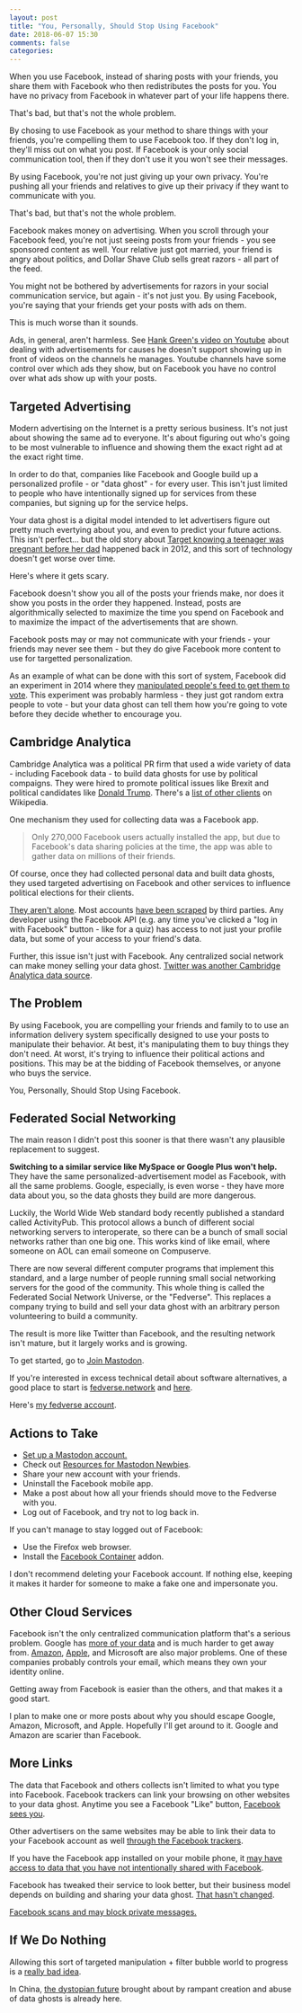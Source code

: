 ```yaml
---
layout: post
title: "You, Personally, Should Stop Using Facebook"
date: 2018-06-07 15:30
comments: false
categories:
---
```


When you use Facebook, instead of sharing posts with your friends, you share
them with Facebook who then redistributes the posts for you. You have no privacy
from Facebook in whatever part of your life happens there.

That's bad, but that's not the whole problem.

By chosing to use Facebook as your method to share things with your friends,
you're compelling them to use Facebook too. If they don't log in, they'll miss
out on what you post. If Facebook is your only social communication tool, then
if they don't use it you won't see their messages.

By using Facebook, you're not just giving up your own privacy. You're pushing
all your friends and relatives to give up their privacy if they want to
communicate with you.

That's bad, but that's not the whole problem.

Facebook makes money on advertising. When you scroll through your Facebook feed,
you're not just seeing posts from your friends - you see sponsored content as
well. Your relative just got married, your friend is angry about politics, and
Dollar Shave Club sells great razors - all part of the feed.

You might not be bothered by advertisements for razors in your social
communication service, but again - it's not just you. By using Facebook, you're
saying that your friends get your posts with ads on them.

This is much worse than it sounds.

Ads, in general, aren't harmless. See [Hank Green's video on
Youtube](https://www.youtube.com/watch?v=CC3OOXD_2MA) about dealing with
advertisements for causes he doesn't support showing up in front of videos on
the channels he manages. Youtube channels have some control over which ads they
show, but on Facebook you have no control over what ads show up with your posts.

## Targeted Advertising

Modern advertising on the Internet is a pretty serious business. It's not just
about showing the same ad to everyone. It's about figuring out who's going to be
most vulnerable to influence and showing them the exact right ad at the exact
right time.

In order to do that, companies like Facebook and Google build up a personalized
profile - or "data ghost" - for every user. This isn't just limited to people
who have intentionally signed up for services from these companies, but signing
up for the service helps. 

Your data ghost is a digital model intended to let advertisers figure out pretty
much evertying about you, and even to predict your future actions. This isn't
perfect... but the old story about [Target knowing a teenager was pregnant
before her
dad](https://www.forbes.com/sites/kashmirhill/2012/02/16/how-target-figured-out-a-teen-girl-was-pregnant-before-her-father-did/#228f7f966668)
happened back in 2012, and this sort of technology doesn't get worse over time.

Here's where it gets scary.

Facebook doesn't show you all of the posts your friends make, nor does it show
you posts in the order they happened. Instead, posts are algorithmically
selected to maximize the time you spend on Facebook and to maximize the impact
of the advertisements that are shown.

Facebook posts may or may not communicate with your friends - your friends may
never see them - but they do give Facebook more content to use for targetted
personalization.

As an example of what can be done with this sort of system, Facebook did an
experiment in 2014 where they [manipulated people's feed to get them to
vote](https://www.vox.com/2014/11/4/7154641/midterm-elections-2014-voted-facebook-friends-vote-polls).
This experiment was probably harmless - they just got random extra people to
vote - but your data ghost can tell them how you're going to vote before they
decide whether to encourage you.

## Cambridge Analytica

Cambridge Analytica was a political PR firm that used a wide variety of data -
including Facebook data - to build data ghosts for use by political compaigns. They
were hired to promote political issues like Brexit and political candidates like
[Donald
Trump](https://www.theguardian.com/news/2018/mar/17/cambridge-analytica-facebook-influence-us-election).
There's a [list of other
clients](https://en.wikipedia.org/wiki/Cambridge_Analytica#United_States) on
Wikipedia.

One mechanism they used for collecting data was a Facebook app.

> Only 270,000 Facebook users actually installed the app, but due to Facebook's
> data sharing policies at the time, the app was able to gather data on millions
> of their friends.

Of course, once they had collected personal data and built data ghosts, they
used targeted advertising on Facebook and other services to influence political
elections for their clients.

[They aren't alone](https://www.washingtonpost.com/business/economy/facebooks-rules-for-accessing-user-data-lured-more-than-just-cambridge-analytica/2018/03/19/31f6979c-658e-43d6-a71f-afdd8bf1308b_story.html). 
Most accounts 
[have been scraped](http://www.businessinsider.com/facebook-87-million-cambridge-analytica-data-2018-4)
by third parties. Any developer using the Facebook API (e.g. any time you've
clicked a "log in with Facebook" button - like for a quiz) has access to not just
your profile data, but some of your access to your friend's data.

Further, this issue isn't just with Facebook. Any centralized social network can make
money selling your data ghost. [Twitter was another Cambridge Analytica data
source](https://9to5mac.com/2018/04/30/cambridge-analytica-twitter/).

## The Problem

By using Facebook, you are compelling your friends and family to to use an
information delivery system specifically designed to use your posts to
manipulate their behavior. At best, it's manipulating them to buy things they
don't need. At worst, it's trying to influence their political actions and
positions. This may be at the bidding of Facebook themselves, or anyone who buys
the service.

You, Personally, Should Stop Using Facebook.

## Federated Social Networking

The main reason I didn't post this sooner is that there wasn't any plausible
replacement to suggest. 

**Switching to a similar service like MySpace or Google Plus won't help.** They
have the same personalized-advertisement model as Facebook, with all the same
problems. Google, especially, is even worse - they have more data about you, so
the data ghosts they build are more dangerous.

Luckily, the World Wide Web standard body recently published a standard called
ActivityPub. This protocol allows a bunch of different social networking servers
to interoperate, so there can be a bunch of small social networks rather than
one big one. This works kind of like email, where someone on AOL can email
someone on Compuserve.

There are now several different computer programs that implement this standard,
and a large number of people running small social networking servers for the
good of the community. This whole thing is called the Federated Social Network
Universe, or the "Fedverse". This replaces a company trying to build and sell
your data ghost with an arbitrary person volunteering to build a community.

The result is more like Twitter than Facebook, and the resulting network isn't
mature, but it largely works and is growing. 

To get started, go to [Join Mastodon](https://joinmastodon.org/).

If you're interested in excess technical detail about software alternatives, a
good place to start is [fedverse.network](https://fediverse.network/) and
[here](https://medium.com/we-distribute/a-quick-guide-to-the-free-network-c069309f334).

Here's [my fedverse account](https://ferrus.net/@nat).
 
## Actions to Take

 - [Set up a Mastodon account.](https://joinmastodon.org/)
 - Check out [Resources for Mastodon Newbies](https://github.com/nolanlawson/resources-for-mastodon-newbies).
 - Share your new account with your friends.
 - Uninstall the Facebook mobile app.
 - Make a post about how all your friends should move to
   the Fedverse with you.
 - Log out of Facebook, and try not to log back in.

If you can't manage to stay logged out of Facebook:

 - Use the Firefox web browser.
 - Install the [Facebook Container](https://blog.mozilla.org/blog/2018/03/27/facebook-container-add-on/) addon.

I don't recommend deleting your Facebook account. If nothing else, keeping it
makes it harder for someone to make a fake one and impersonate you.

## Other Cloud Services

Facebook isn't the only centralized communication platform that's a serious
problem. Google has [more of your
data](http://theantimedia.com/google-10-times-data/) and is much harder to get
away from.
[Amazon](https://www.theguardian.com/technology/2018/may/24/amazon-alexa-recorded-conversation),
[Apple](https://blog.usejournal.com/apple-collected-4-years-of-my-browsing-history-in-a-hidden-log-that-american-users-might-not-have-d0850a982478),
and Microsoft are also major problems. One of these companies probably controls
your email, which means they own your identity online.

Getting away from Facebook is easier than the others, and that makes it a good
start.

I plan to make one or more posts about why you should escape Google, Amazon,
Microsoft, and Apple. Hopefully I'll get around to it. Google and Amazon are
scarier than Facebook.

## More Links

The data that Facebook and others collects isn't limited to what you type into
Facebook. Facebook trackers can link your browsing on other websites to your
data ghost. Anytime you see a Facebook "Like" button, 
[Facebook sees you](https://www.cnet.com/news/facebook-like-button-draws-privacy-scrutiny/). 

Other advertisers on the same websites may be able to link their data to your Facebook account as well [through the Facebook trackers](https://techcrunch.com/2018/04/18/login-with-facebook-data-hijacked-by-javascript-trackers/).

If you have the Facebook app installed on your mobile phone, it 
[may have access to data that you have not intentionally shared with Facebook](https://www.theguardian.com/technology/2018/may/24/facebook-accused-of-conducting-mass-surveillance-through-its-apps).

Facebook has tweaked their service to look better, but their business model
depends on building and sharing your data ghost. [That hasn't
changed](https://www.nytimes.com/interactive/2018/06/03/technology/facebook-device-partners-users-friends-data.html).


[Facebook scans and may block private messages.](https://www.bloomberg.com/news/articles/2018-04-04/facebook-scans-what-you-send-to-other-people-on-messenger-app)

## If We Do Nothing

Allowing this sort of targeted manipulation + filter bubble world to progress
is a 
[really bad idea](http://www.antipope.org/charlie/blog-static/2018/05/happy-21st-century.html).

In China, [the dystopian future](https://boingboing.net/2018/06/07/xi-bop.html)
brought about by rampant creation and abuse of data ghosts is already here.

